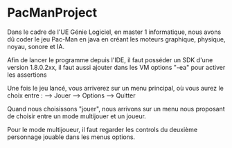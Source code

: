 # PacManProject
Dans le cadre de l'UE Génie Logiciel, en master 1 informatique, nous avons dû coder le jeu Pac-Man en java en créant les moteurs graphique, physique, noyau, sonore et IA.

Afin de lancer le programme depuis l'IDE, il faut posséder un SDK d'une version 1.8.0.2xx, il faut aussi ajouter dans les VM options "-ea" pour activer les assertions

Une fois le jeu lancé, vous arriverez sur un menu principal, où vous aurez le choix entre :
--> Jouer
--> Options
--> Quitter

Quand nous choisissons "jouer", nous arrivons sur un menu nous proposant de choisir entre un mode multijouer et un joueur.

Pour le mode multijoueur, il faut regarder les controls du deuxième personnage jouable dans les menus options.